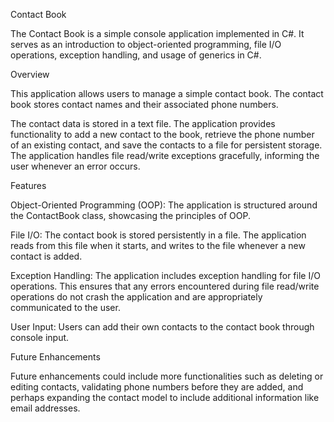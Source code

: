 Contact Book

The Contact Book is a simple console application implemented in C#. It serves as an introduction to object-oriented programming, file I/O operations, exception handling, and usage of generics in C#.

Overview

This application allows users to manage a simple contact book. The contact book stores contact names and their associated phone numbers.

The contact data is stored in a text file. The application provides functionality to add a new contact to the book, retrieve the phone number of an existing contact, and save the contacts to a file for persistent storage. The application handles file read/write exceptions gracefully, informing the user whenever an error occurs.

Features

Object-Oriented Programming (OOP): The application is structured around the ContactBook class, showcasing the principles of OOP.

File I/O: The contact book is stored persistently in a file. The application reads from this file when it starts, and writes to the file whenever a new contact is added.

Exception Handling: The application includes exception handling for file I/O operations. This ensures that any errors encountered during file read/write operations do not crash the application and are appropriately communicated to the user.

User Input: Users can add their own contacts to the contact book through console input.

Future Enhancements

Future enhancements could include more functionalities such as deleting or editing contacts, validating phone numbers before they are added, and perhaps expanding the contact model to include additional information like email addresses.
